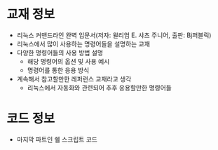 # 교재 정보
- 리눅스 커맨드라인 완벽 입문서(저자: 윌리엄 E. 샤츠 주니어, 출판: Bj퍼블릭)
- 리눅스에서 많이 사용하는 명령어들을 설명하는 교재
- 다양한 명령어들의 사용 방법 설명
  - 해당 명령어의 옵션 및 사용 예시
  - 명령어를 통한 응용 방식
- 계속해서 참고할만한 레퍼런스 교재라고 생각
  - 리눅스에서 자동화와 관련되어 추후 응용할만한 명령어들

# 코드 정보
- 마지막 파트인 쉘 스크립트 코드
